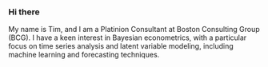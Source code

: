 ### Hi there
My name is Tim, and I am a Platinion Consultant at Boston Consulting Group (BCG). I have a keen interest in Bayesian econometrics, with a particular focus on time series analysis and latent variable modeling, including machine learning and forecasting techniques.


